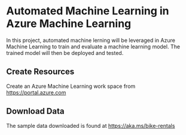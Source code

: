 # Automated Machine Learning in Azure Machine Learning
In this project, automated machine lerning will be leveraged in 
Azure Machine Learning to train and evaluate a machine learning model.
The trained model will then be deployed and tested.

## Create Resources
Create an Azure Machine Learning  work space from https://portal.azure.com

## Download Data
The sample data downloaded is found at https://aka.ms/bike-rentals
